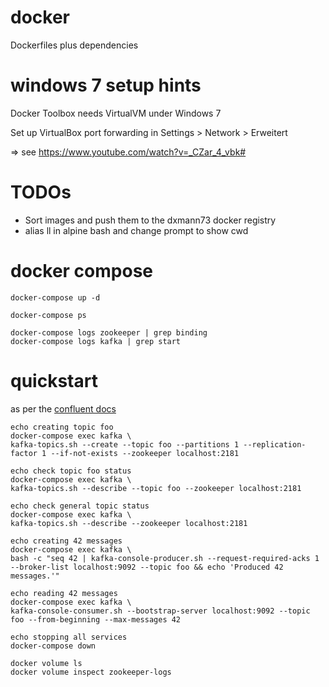 # docker
Dockerfiles plus dependencies

# windows 7 setup hints
Docker Toolbox needs VirtualVM under Windows 7

Set up VirtualBox port forwarding in Settings > Network > Erweitert 

  => see https://www.youtube.com/watch?v=_CZar_4_vbk#

# TODOs
- Sort images and push them to the dxmann73 docker registry
- alias ll in alpine bash and change prompt to show cwd


# docker compose

```
docker-compose up -d

docker-compose ps

docker-compose logs zookeeper | grep binding
docker-compose logs kafka | grep start
```

# quickstart 

as per the [confluent docs](https://docs.confluent.io/current/installation/docker/docs/quickstart.html)

```
echo creating topic foo
docker-compose exec kafka \
kafka-topics.sh --create --topic foo --partitions 1 --replication-factor 1 --if-not-exists --zookeeper localhost:2181

echo check topic foo status
docker-compose exec kafka \
kafka-topics.sh --describe --topic foo --zookeeper localhost:2181

echo check general topic status
docker-compose exec kafka \
kafka-topics.sh --describe --zookeeper localhost:2181

echo creating 42 messages
docker-compose exec kafka \
bash -c "seq 42 | kafka-console-producer.sh --request-required-acks 1 --broker-list localhost:9092 --topic foo && echo 'Produced 42 messages.'"

echo reading 42 messages
docker-compose exec kafka \
kafka-console-consumer.sh --bootstrap-server localhost:9092 --topic foo --from-beginning --max-messages 42

echo stopping all services
docker-compose down
```

```
docker volume ls
docker volume inspect zookeeper-logs
```

